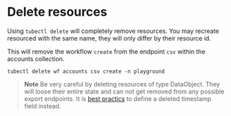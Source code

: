 # Delete resources

Using `tubectl delete` will completely remove resources. You may recreate resourced with the same name, they
will only differ by their resource id.

This will remove the workflow `create` from the endpoint `csv` within the accounts collection.

```
tubectl delete wf accounts csv create -n playground
```

>**Note** Be very careful by deleting resources of type DataObject. They will loose their entire state and can not get removed from any possible export endpoints. It is [best practics](advanced/best-practics.md) to define a deleted timestamp field instead.
